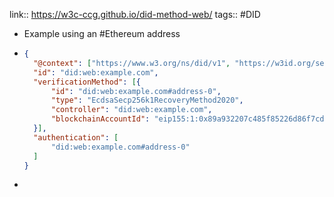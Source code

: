 link:: https://w3c-ccg.github.io/did-method-web/
tags:: #DID

- Example using an #Ethereum address
- ```json
  {
    "@context": ["https://www.w3.org/ns/did/v1", "https://w3id.org/security/suites/secp256k1recovery-2020/v2"],
    "id": "did:web:example.com",
    "verificationMethod": [{
        "id": "did:web:example.com#address-0",
        "type": "EcdsaSecp256k1RecoveryMethod2020",
        "controller": "did:web:example.com",
        "blockchainAccountId": "eip155:1:0x89a932207c485f85226d86f7cd486a89a24fcc12"
    }],
    "authentication": [
        "did:web:example.com#address-0"
    ]
  }
  ```
-
